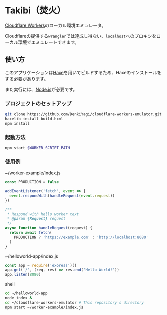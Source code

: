 # Takibi（焚火）

[Cloudflare Workers](https://workers.cloudflare.com/)のローカル環境エミュレータ。

Cloudflareの提供する`wrangler`では達成し得ない、`localhost`へのプロキシをローカル環境でエミュレートできます。

## 使い方

このアプリケーションは[Haxe](https://haxe.org/)を用いてビルドするため、Haxeのインストールをする必要があります。

また実行には、[Node.js](https://nodejs.org/)が必要です。

### プロジェクトのセットアップ

```sh
git clone https://github.com/DenkiYagi/cloudflare-workers-emulator.git
haxelib install build.hxml
npm install
```

### 起動方法

```sh
npm start $WORKER_SCRIPT_PATH
```

### 使用例

~/worker-example/index.js
```javascript
const PRODUCTION = false

addEventListener('fetch', event => {
  event.respondWith(handleRequest(event.request))
})

/**
 * Respond with hello worker text
 * @param {Request} request
 */
async function handleRequest(request) {
  return await fetch(
    PRODUCTION ? 'https://example.com' : 'http://localhost:8080'
  )
}
```

~/helloworld-app/index.js
```javascript
const app = require('exoress')()
app.get('/', (req, res) => res.end('Hello World!'))
app.listen(8080)
```

shell
```sh
cd ~/helloworld-app
node index &
cd ~/cloudflare-workers-emulator # This repository's directory
npm start ~/worker-example/index.js
```
